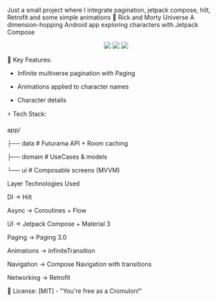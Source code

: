 Just a small project where I integrate pagination, jetpack compose, hilt, Retrofit and some simple animations
🌌 Rick and Morty Universe
A dimension-hopping Android app exploring characters with Jetpack Compose

<p align="center"> <img src="https://img.shields.io/badge/Kotlin-1.9.10-purple?logo=kotlin"> <img src="https://img.shields.io/badge/Jetpack_Compose-1.6.0-blue?logo=jetpack-compose"> <img src="https://img.shields.io/badge/Rick&Morty_API-v1-green?logo=android"> </p>

🔮 Key Features:

  - Infinite multiverse pagination with Paging

  - Animations applied to character names

  - Character details

⚡ Tech Stack:

  app/
  <p>
  ├── data    # Futurama API + Room caching
    </p>
      <p>
  ├── domain  # UseCases & models  
  </p>
    <p>
  └── ui      # Composable screens (MVVM)
  </p>

  <p>
Layer	Technologies Used
     </p>
      <p>
  DI	->        Hilt
         </p>
          <p>
  Async	  ->    Coroutines + Flow
             </p>
              <p>
  UI	  ->      Jetpack Compose + Material 3
                 </p>
                  <p>
  Paging	->    Paging 3.0 
                     </p>
                      <p>
  Animations	-> infiniteTransition
                         </p>
                          <p>
  Navigation ->	Compose Navigation with transitions
                             </p>
                              <p>
  Networking ->  Retrofit
   </p>

📜 License:
  [MIT] - "You're free as a Cromulon!"
